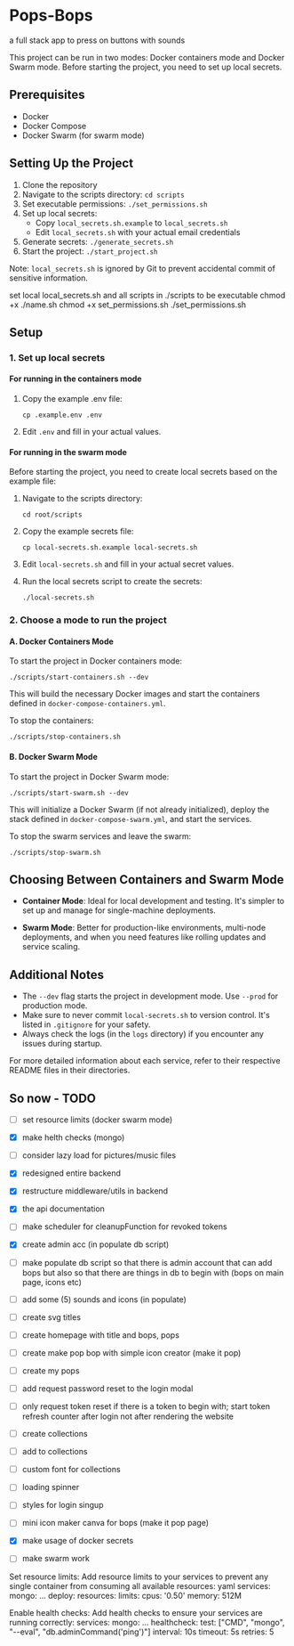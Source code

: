 # Pops-Bops

a full stack app to press on buttons with sounds

This project can be run in two modes: Docker containers mode and Docker Swarm mode. Before starting the project, you need to set up local secrets.

## Prerequisites

- Docker
- Docker Compose
- Docker Swarm (for swarm mode)

## Setting Up the Project

1. Clone the repository
2. Navigate to the scripts directory: `cd scripts`
3. Set executable permissions: `./set_permissions.sh`
4. Set up local secrets: 
   - Copy `local_secrets.sh.example` to `local_secrets.sh`
   - Edit `local_secrets.sh` with your actual email credentials
5. Generate secrets: `./generate_secrets.sh`
6. Start the project: `./start_project.sh`

Note: `local_secrets.sh` is ignored by Git to prevent accidental commit of sensitive information.

set local local_secrets.sh and all scripts in ./scripts to be executable
chmod +x ./name.sh
chmod +x set_permissions.sh
./set_permissions.sh





## Setup

### 1. Set up local secrets

#### For running in the containers mode
1. Copy the example .env file:
   ```
   cp .example.env .env
   ```

2. Edit `.env` and fill in your actual values.

#### For running in the swarm mode
Before starting the project, you need to create local secrets based on the example file:

1. Navigate to the scripts directory:
   ```
   cd root/scripts
   ```

2. Copy the example secrets file:
   ```
   cp local-secrets.sh.example local-secrets.sh
   ```

3. Edit `local-secrets.sh` and fill in your actual secret values.

4. Run the local secrets script to create the secrets:
   ```
   ./local-secrets.sh
   ```


### 2. Choose a mode to run the project

#### A. Docker Containers Mode

To start the project in Docker containers mode:

```
./scripts/start-containers.sh --dev
```

This will build the necessary Docker images and start the containers defined in `docker-compose-containers.yml`.

To stop the containers:

```
./scripts/stop-containers.sh
```

#### B. Docker Swarm Mode

To start the project in Docker Swarm mode:

```
./scripts/start-swarm.sh --dev
```

This will initialize a Docker Swarm (if not already initialized), deploy the stack defined in `docker-compose-swarm.yml`, and start the services.

To stop the swarm services and leave the swarm:

```
./scripts/stop-swarm.sh
```

## Choosing Between Containers and Swarm Mode

- **Container Mode**: Ideal for local development and testing. It's simpler to set up and manage for single-machine deployments.

- **Swarm Mode**: Better for production-like environments, multi-node deployments, and when you need features like rolling updates and service scaling.

## Additional Notes

- The `--dev` flag starts the project in development mode. Use `--prod` for production mode.
- Make sure to never commit `local-secrets.sh` to version control. It's listed in `.gitignore` for your safety.
- Always check the logs (in the `logs` directory) if you encounter any issues during startup.

For more detailed information about each service, refer to their respective README files in their directories.


## So now - TODO
- [ ] set resource limits (docker swarm mode)
- [x] make helth checks (mongo)
- [ ] consider lazy load for pictures/music files

- [x] redesigned entire backend
- [x] restructure middleware/utils in backend
- [x] the api documentation
- [ ] make scheduler for cleanupFunction for revoked tokens

- [x] create admin acc (in populate db script)
- [ ] make populate db script so that there is admin account that can add bops but also so that there are things in db to begin with (bops on main page, icons etc)
- [ ] add some (5) sounds and icons (in populate)

- [ ] create svg titles
- [ ] create homepage with title and bops, pops
- [ ] create make pop bop with simple icon creator (make it pop)
- [ ] create my pops

- [ ] add request password reset to the login modal
- [ ] only request token reset if there is a token to begin with; start token refresh counter after login not after rendering the website

- [ ] create collections
- [ ] add to collections
- [ ] custom font for collections

- [ ] loading spinner
- [ ] styles for login singup
- [ ] mini icon maker canva for bops (make it pop page)


- [x] make usage of docker secrets
- [ ] make swarm work


Set resource limits:
Add resource limits to your services to prevent any single container from consuming all available resources:
yaml
services:
  mongo:
    ...
    deploy:
      resources:
        limits:
          cpus: '0.50'
          memory: 512M

Enable health checks:
Add health checks to ensure your services are running correctly:
services:
  mongo:
    ...
    healthcheck:
      test: ["CMD", "mongo", "--eval", "db.adminCommand('ping')"]
      interval: 10s
      timeout: 5s
      retries: 5


